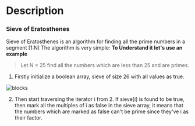 # Description

### Sieve of Eratosthenes

Sieve of Eratosthenes is an algorithm for finding all the prime numbers in a segment [1:N]
The algorithm is very simple:
**To Understand it let's use an example**

>Let N = 25
>find all the numbers which are less than 25 and are primes.


1. Firstly initialize a boolean array, sieve of size 26 with all values as true.

![blocks](https://www.canva.com/design/DAFexZ9jzlI/SzAlsjNlN1cMdEPOu7ZAdw/edit)

2. Then start traversing the iterator i from 2. If sieve[i] is found to be true, then mark all the multiples of i as false in the sieve array, it means that the numbers which are marked as false can't be prime since they've i as their factor.

